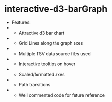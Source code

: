 # interactive-d3-barGraph

+  Features:
+  * Attractive d3 bar chart
+  * Grid Lines along the graph axes
+  * Multiple TSV data source files used
+  * Interactive tooltips on hover
+  * Scaled/formatted axes
+  * Path transitions
+  * Well commented code for future reference
